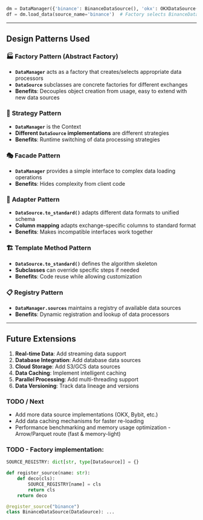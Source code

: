 
```python
dm = DataManager({'binance': BinanceDataSource(), 'okx': OKXDataSource()})
df = dm.load_data(source_name='binance')  # Factory selects BinanceDataSource
```

------------------------------------------------------------------------------------------------
## Design Patterns Used

### 🏭 **Factory Pattern (Abstract Factory)**
- **`DataManager`** acts as a factory that creates/selects appropriate data processors
- **`DataSource`** subclasses are concrete factories for different exchanges
- **Benefits**: Decouples object creation from usage, easy to extend with new data sources


### 🔄 **Strategy Pattern**
- **`DataManager`** is the Context
- **Different `DataSource` implementations** are different strategies
- **Benefits**: Runtime switching of data processing strategies
### 🎭 **Facade Pattern**
- **`DataManager`** provides a simple interface to complex data loading operations
- **Benefits**: Hides complexity from client code

### 🔌 **Adapter Pattern**
- **`DataSource.to_standard()`** adapts different data formats to unified schema
- **Column mapping** adapts exchange-specific columns to standard format
- **Benefits**: Makes incompatible interfaces work together
### 🏗️ **Template Method Pattern**
- **`DataSource.to_standard()`** defines the algorithm skeleton
- **Subclasses** can override specific steps if needed
- **Benefits**: Code reuse while allowing customization

### 📋 **Registry Pattern**
- **`DataManager.sources`** maintains a registry of available data sources
- **Benefits**: Dynamic registration and lookup of data processors


------------------------------------------------------------------------------------------------
## Future Extensions

1. **Real-time Data**: Add streaming data support
2. **Database Integration**: Add database data sources  
3. **Cloud Storage**: Add S3/GCS data sources
4. **Data Caching**: Implement intelligent caching
5. **Parallel Processing**: Add multi-threading support
6. **Data Versioning**: Track data lineage and versions

### TODO / Next
- Add more data source implementations (OKX, Bybit, etc.)
- Add data caching mechanisms for faster re-loading
- Performance benchmarking and memory usage optimization - Arrow/Parquet route (fast & memory-light)


### TODO - Factory implementation:
```python
SOURCE_REGISTRY: dict[str, type[DataSource]] = {}

def register_source(name: str):
    def deco(cls):
        SOURCE_REGISTRY[name] = cls
        return cls
    return deco

@register_source("binance")
class BinanceDataSource(DataSource): ...
```

